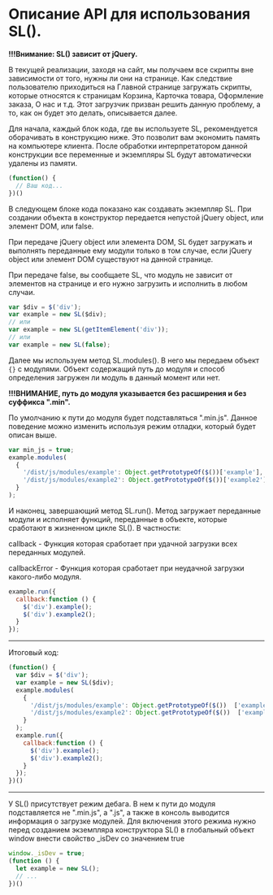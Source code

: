 # Описание API для использования SL().

**!!!Внимание: SL() зависит от jQuery.**

В текущей реализации, заходя на сайт, мы получаем все скрипты вне зависимости от того, нужны ли они на странице. Как следствие пользователю приходиться на Главной странице загружать скрипты, которые относятся к страницам Корзина, Карточка товара, Оформление заказа, О нас и т.д. Этот загрузчик призван решить данную проблему, а то, как он будет это делать, описывается далее.

Для начала, каждый блок кода, где вы используете SL, рекомендуется оборачивать в конструкцию ниже. Это позволит вам экономить память на компьютере клиента. После обработки интерпретатором данной конструкции все переменные и экземпляры SL будут автоматически удалены из памяти.
```js
(function() {
  // Ваш код...
})()
```

В следующем блоке кода показано как создавать экземпляр SL. При создании объекта в конструктор передается непустой jQuery object, или элемент DOM, или false.

При передаче jQuery object или элемента DOM, SL будет загружать и выполнять переданные ему модули только в том случае, если jQuery object или элемент DOM существуют на данной странице.

При передаче false, вы сообщаете SL, что модуль не зависит от элементов на странице и его нужно загрузить и исполнить в любом случаи. 
```js
var $div = $('div');
var example = new SL($div);
// или
var example = new SL(getItemElement('div'));
// или
var example = new SL(false);
```

Далее мы используем метод SL.modules(). В него мы передаем объект `{}` с модулями. Объект содержащий путь до модуля и способ определения загружен ли модуль в данный момент или нет.

**!!!ВНИМАНИЕ, путь до модуля указывается без расширения и без суффикса ".min".**

По умолчанию к пути до модуля будет подставляться ".min.js". Данное поведение можно изменить используя режим отладки, который будет описан выше.
```js
var min_js = true;
example.modules(
  {
    '/dist/js/modules/example': Object.getPrototypeOf($())['example'],
    '/dist/js/modules/example2': Object.getPrototypeOf($())['example2'], // пример для jQuery
  }
);
```

И наконец, завершающий метод SL.run(). Метод загружает переданные модули и исполняет функций, переданные в объекте, которые сработают в жизненном цикле SL(). В частности:

callback - Функция которая сработает при удачной загрузки всех переданных модулей.

callbackError - Функция которая сработает при неудачной загрузки какого-либо модуля.
```js
example.run({
  callback:function () {
    $('div').example();
    $('div').example2();
  }
});
```
---
Итоговый код:
```js
(function() {
  var $div = $('div');
  var example = new SL($div);
  example.modules(
    {
      '/dist/js/modules/example': Object.getPrototypeOf($())  ['example'],
      '/dist/js/modules/example2': Object.getPrototypeOf($())  ['example2'], // пример для jQuery
    }
  );
  example.run({
    callback:function () {
      $('div').example();
      $('div').example2();
    }
  });
})()
```
---

У SL() присутствует режим дебага. В нем к пути до модуля подставляется не ".min.js", а ".js", а также в консоль выводится информация о загрузке модулей.
Для включения этого режима нужно перед созданием экземпляра конструктора SL() в глобальный объект window внести свойство _isDev со значением true
```js
window._isDev = true;
(function () {
  let example = new SL();
  // ...
})()
```